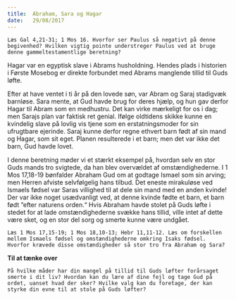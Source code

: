 ```yaml
---
title:  Abraham, Sara og Hagar
date:   29/08/2017
---
```


`Læs Gal 4,21-31; 1 Mos 16. Hvorfor ser Paulus så negativt på denne begivenhed? Hvilken vigtig pointe understreger Paulus ved at bruge denne gammeltestamentlige beretning?`

Hagar var en egyptisk slave i Abrams husholdning. Hendes plads i historien i Første Mosebog er direkte forbundet med Abrams manglende tillid til Guds løfte.

Efter at have ventet i ti år på den lovede søn, var Abram og Saraj stadigvæk barnløse. Sara mente, at Gud havde brug for deres hjælp, og hun gav derfor Hagar til Abram som en medhustru. Det kan virke mærkeligt for os i dag; men Sarajs plan var faktisk ret genial. Ifølge oldtidens skikke kunne en kvindelig slave på lovlig vis tjene som en erstatningsmoder for sin ufrugtbare ejerinde. Saraj kunne derfor regne ethvert barn født af sin mand og Hagar, som sit eget. Planen resulterede i et barn; men det var ikke det barn, Gud havde lovet.

I denne beretning møder vi et stærkt eksempel på, hvordan selv en stor Guds mands tro svigtede, da han blev overvældet af omstændighederne. I 1 Mos 17,18-19 bønfalder Abraham Gud om at godtage Ismael som sin arving; men Herren afviste selvfølgelig hans tilbud. Det eneste mirakuløse ved Ismaels fødsel var Saras villighed til at dele sin mand med en anden kvinde! Der var ikke noget usædvanligt ved, at denne kvinde fødte et barn, et barn født ”efter naturens orden.“ Hvis Abraham havde stolet på Guds løfte i stedet for at lade omstændighederne svække hans tillid, ville intet af dette være sket, og en stor del sorg og smerte kunne være undgået.

`Læs 1 Mos 17,15-19; 1 Mos 18,10-13; Hebr 11,11-12. Læs om forskellen mellem Ismaels fødsel og omstændighederne omkring Isaks fødsel. Hvorfor krævede disse omstændigheder så stor tro fra Abraham og Sara?`

**Til at tænke over**

`På hvilke måder har din mangel på tillid til Guds løfter forårsaget smerte i dit liv? Hvordan kan du lære af dine fejl og tage Gud på ordet, uanset hvad der sker? Hvilke valg kan du foretage, der kan styrke din evne til at stole på Guds løfter?`
